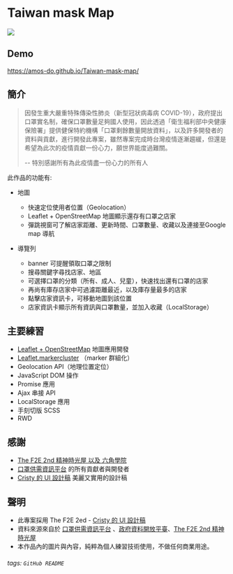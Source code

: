 # Taiwan mask Map

![](https://i.imgur.com/y8oAbmo.jpg)


## Demo
https://amos-do.github.io/Taiwan-mask-map/

## 簡介
> 因發生重大嚴重特殊傳染性肺炎（新型冠狀病毒病 COVID-19），政府提出口罩實名制，確保口罩數量足夠國人使用，因此透過「衛生福利部中央健康保險署」提供健保特約機構「口罩剩餘數量開放資料」，以及許多開發者的資料與貢獻，進行開發此專案，雖然專案完成時台灣疫情逐漸趨緩，但還是希望為此次的疫情貢獻一份心力，願世界能度過難關。  
> 
> -- 特別感謝所有為此疫情盡一份心力的所有人

此作品的功能有:

* 地圖
    * 快速定位使用者位置（Geolocation）
    * Leaflet + OpenStreetMap 地圖顯示還存有口罩之店家
    * 彈跳視窗可了解店家距離、更新時間、口罩數量、收藏以及連接至Google map 導航

* 導覽列
    * banner 可提醒領取口罩之限制
    * 搜尋關鍵字尋找店家、地區
    * 可選擇口罩的分類（所有、成人、兒童），快速找出還有口罩的店家
    * 再尚有庫存店家中可過濾距離最近，以及庫存量最多的店家
    * 點擊店家資訊卡，可移動地圖到該位置
    * 店家資訊卡顯示所有資訊與口罩數量，並加入收藏（LocalStorage）

## 主要練習

* [Leaflet + OpenStreetMap](https://leafletjs.com/) 地圖應用開發
* [Leaflet.markercluster](https://github.com/Leaflet/Leaflet.markercluster) （marker 群組化）
* Geolocation API（地理位置定位）
* JavaScript DOM 操作
* Promise 應用
* Ajax 串接 API
* LocalStorage 應用
* 手刻切版 SCSS
* RWD

## 感謝

* [The F2E 2nd 精神時光屋 以及 六角學院](https://challenge.thef2e.com/news/21)
* [口罩供需資訊平台](https://g0v.hackmd.io/gGrOI4_aTsmpoMfLP1OU4A) 的所有貢獻者與開發者
* [Cristy 的 UI 設計稿](https://challenge.thef2e.com/user/3509?schedule=4438#works-4438) 美麗又實用的設計稿


## 聲明
* 此專案採用 The F2E 2ed - [Cristy 的 UI 設計稿](https://challenge.thef2e.com/user/3509?schedule=4438#works-4438)
* 資料來源來自於 [口罩供需資訊平台](https://g0v.hackmd.io/gGrOI4_aTsmpoMfLP1OU4A) 、[政府資料開放平臺](https://data.gov.tw/dataset/116285)、[The F2E 2nd 精神時光屋](https://challenge.thef2e.com/news/21)
* 本作品內的圖片與內容，純粹為個人練習技術使用，不做任何商業用途。

###### tags: `GitHub README`